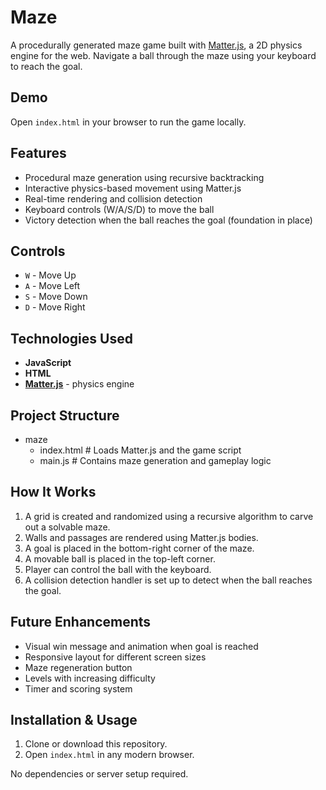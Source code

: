 # Maze

A procedurally generated maze game built with [Matter.js](https://brm.io/matter-js/), a 2D physics engine for the web. Navigate a ball through the maze using your keyboard to reach the goal.

## Demo

Open `index.html` in your browser to run the game locally.

## Features

- Procedural maze generation using recursive backtracking
- Interactive physics-based movement using Matter.js
- Real-time rendering and collision detection
- Keyboard controls (W/A/S/D) to move the ball
- Victory detection when the ball reaches the goal (foundation in place)

## Controls

- `W` - Move Up
- `A` - Move Left
- `S` - Move Down
- `D` - Move Right

## Technologies Used

- **JavaScript**
- **HTML**
- **[Matter.js](https://brm.io/matter-js/)** - physics engine

## Project Structure

- maze
  - index.html # Loads Matter.js and the game script
  - main.js # Contains maze generation and gameplay logic

## How It Works

1. A grid is created and randomized using a recursive algorithm to carve out a solvable maze.
2. Walls and passages are rendered using Matter.js bodies.
3. A goal is placed in the bottom-right corner of the maze.
4. A movable ball is placed in the top-left corner.
5. Player can control the ball with the keyboard.
6. A collision detection handler is set up to detect when the ball reaches the goal.

## Future Enhancements

- Visual win message and animation when goal is reached
- Responsive layout for different screen sizes
- Maze regeneration button
- Levels with increasing difficulty
- Timer and scoring system

## Installation & Usage

1. Clone or download this repository.
2. Open `index.html` in any modern browser.

No dependencies or server setup required.

